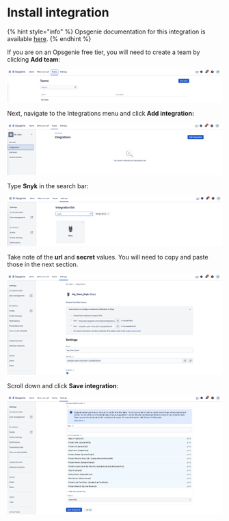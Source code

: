 # Install integration

{% hint style="info" %}
Opsgenie documentation for this integration is available [here](https://docs.opsgenie.com/docs/snyk-integration#sample-payload-sent-from-snyk-to-opsgenie).
{% endhint %}

If you are on an Opsgenie free tier, you will need to create a team by clicking **Add team**:

![](../../../.gitbook/assets/opsgenie-team-menu.png)

Next, navigate to the Integrations menu and click **Add integration:**

![](../../../.gitbook/assets/opsgenie-integration-menu.png)

Type **Snyk** in the search bar:

![](../../../.gitbook/assets/opsgenie-integration-list.png)

Take note of the **url** and **secret** values. You will need to copy and paste those in the next section.

![](../../../.gitbook/assets/opsgenie-integration-config.png)

Scroll down and click **Save integration**:

![](../../../.gitbook/assets/opsgenie-integration-save.png)

